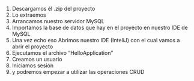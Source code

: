 1.	Descargamos él .zip del proyecto
2.	Lo extraemos 
3.	Arrancamos nuestro servidor MySQL 
4.	Importamos la base de datos que hay en el proyecto en nuestro IDE de MySQL 
5.	Una vez echo eso Abrimos nuestro IDE (InteliJ) con el cual vamos a abrir el proyecto 
6.	Ejecutamos el archivo “HelloApplication” 
7.	Creamos un usuario 
8.	Iniciamos sesión
9.	y podremos empezar a utilizar las operaciones CRUD
